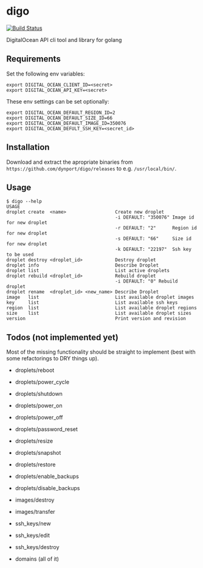 # digo

[![Build Status](https://travis-ci.org/dynport/digo.png?branch=master)](https://travis-ci.org/dynport/digo)

DigitalOcean API cli tool and library for golang

## Requirements

Set the following env variables:
    
    export DIGITAL_OCEAN_CLIENT_ID=<secret>
    export DIGITAL_OCEAN_API_KEY=<secret>

These env settings can be set optionally:

    export DIGITAL_OCEAN_DEFAULT_REGION_ID=2
    export DIGITAL_OCEAN_DEFAULT_SIZE_ID=66
    export DIGITAL_OCEAN_DEFAULT_IMAGE_ID=350076
    export DIGITAL_OCEAN_DEFULT_SSH_KEY=<secret_id>

## Installation
  
Download and extract the apropriate binaries from `https://github.com/dynport/digo/releases` to e.g. `/usr/local/bin/`.

## Usage
    $ digo --help
    USAGE
    droplet	create 	<name>                 	Create new droplet                            
                                            -i DEFAULT: "350076" Image id for new droplet 
                                            -r DEFAULT: "2"      Region id for new droplet
                                            -s DEFAULT: "66"     Size id for new droplet  
                                            -k DEFAULT: "22197"  Ssh key to be used       
    droplet	destroy	<droplet_id>           	Destroy droplet                               
    droplet	info   	                       	Describe Droplet                              
    droplet	list   	                       	List active droplets                          
    droplet	rebuild	<droplet_id>           	Rebuild droplet                               
                                            -i DEFAULT: "0" Rebuild droplet               
    droplet	rename 	<droplet_id> <new_name>	Describe Droplet                              
    image  	list   	                       	List available droplet images                 
    key    	list   	                       	List available ssh keys                       
    region 	list   	                       	List available droplet regions                
    size   	list   	                       	List available droplet sizes                  
    version	       	                       	Print version and revision                    

## Todos (not implemented yet)

Most of the missing functionality should be straight to implement (best with some refactorings to DRY things up).

* droplets/reboot
* droplets/power_cycle
* droplets/shutdown
* droplets/power_on
* droplets/power_off
* droplets/password_reset
* droplets/resize
* droplets/snapshot
* droplets/restore
* droplets/enable_backups
* droplets/disable_backups

* images/destroy
* images/transfer

* ssh_keys/new
* ssh_keys/edit
* ssh_keys/destroy

* domains (all of it)
